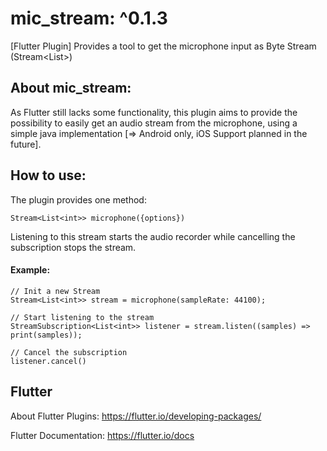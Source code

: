 # mic_stream: ^0.1.3

[Flutter Plugin]
Provides a tool to get the microphone input as Byte Stream (Stream<List<int>>)

## About mic_stream:

As Flutter still lacks some functionality, this plugin aims to provide the possibility to easily get an audio stream from the microphone, using a simple java implementation [=> Android only, iOS Support planned in the future].

## How to use:

The plugin provides one method:

`Stream<List<int>> microphone({options})`

Listening to this stream starts the audio recorder
while cancelling the subscription stops the stream.

#### Example:

```
// Init a new Stream
Stream<List<int>> stream = microphone(sampleRate: 44100);

// Start listening to the stream
StreamSubscription<List<int>> listener = stream.listen((samples) => print(samples));

// Cancel the subscription
listener.cancel()
```

## Flutter

About Flutter Plugins:
https://flutter.io/developing-packages/

Flutter Documentation:
https://flutter.io/docs
